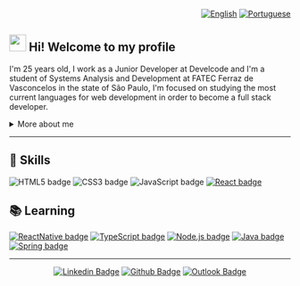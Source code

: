 <div align="right">
  
  [![English](https://www.countryflags.io/us/flat/32.png)](README.md)
  [![Portuguese](https://www.countryflags.io/br/flat/32.png)](README_pt-BR.md)
  
</div>

## <img src="https://media.giphy.com/media/hvRJCLFzcasrR4ia7z/giphy.gif" width="30px"> Hi! Welcome to my profile

I'm 25 years old, I work as a Junior Developer at Develcode and I'm a student of Systems Analysis and Development at FATEC Ferraz de Vasconcelos in the state of São Paulo, I'm focused on studying the most current languages for web development in order to become a full stack developer.

<details>
<summary>More about me</summary>

I have experience in the industrial market as a machine operator, being responsible for programming the cutting of parts at the beginning of the production line of almost 100 people.

I also worked with automation, having already developed a patented and automated product, a process for making industrial sewing machines, triggering cuts to separate parts in 0.7 milliseconds with embedded programming in C and C ++, boosting production and avoiding waste of materials.

</details>

---

## 📌 Skills

![HTML5 badge](https://img.shields.io/badge/-HTML5-E34F26?style=flat-square&logo=HTML5&logoColor=white)
![CSS3 badge](https://img.shields.io/badge/-CSS3-1572B6?style=flat-square&logo=CSS3&logoColor=white)
![JavaScript badge](https://img.shields.io/badge/-JavaScript-F29400?style=flat-square&logo=javascript&logoColor=white)
[![React badge](https://img.shields.io/badge/-ReactJS-13B5EA?style=flat-square&logo=react&logoColor=white&link=https://reactjs.org)](https://reactjs.org)

## 📚 Learning

[![ReactNative badge](https://img.shields.io/badge/-React_Native-563D7C?style=flat-square&logo=react&logoColor=white&link=https://reactnative.dev)](https://reactnative.dev)
[![TypeScript badge](https://img.shields.io/badge/-TypeScript-3178C6?style=flat-square&logo=typescript&logoColor=white&link=https://reactnative.dev)](https://reactnative.dev)
[![Node.js badge](https://img.shields.io/badge/-Node.js-339933?style=flat-square&logo=node.js&logoColor=white&link=https://nodejs.org/en/)](https://nodejs.org/en/)
[![Java badge](https://img.shields.io/badge/-JAVA-007396?style=flat-square&logo=java&logoColor=white&link=https://www.java.com)](https://www.java.com)
[![Spring badge](https://img.shields.io/badge/-Spring_Boot-6DB33F?style=flat-square&logo=spring&logoColor=white&link=https://spring.io/projects/spring-boot)](https://spring.io/projects/spring-boot)

---

<div align="center">

[![Linkedin Badge](https://img.shields.io/badge/-Rafael_Fachinelli-blue?style=flat-square&logo=Linkedin&logoColor=white&link=https://www.linkedin.com/in/rafaelfachinelli/)](https://www.linkedin.com/in/rafaelfachinelli/)
[![Github Badge](https://img.shields.io/badge/-rafaelfachinelli-000?style=flat-square&logo=Github&logoColor=white&link=https://github.com/rafaelfachinelli)](https://github.com/rafaelfachinelli)
[![Outlook Badge](https://img.shields.io/badge/-rafael.fachinelli@fatec.sp.gov.br-0078d4?style=flat-square&logo=microsoft-outlook&logoColor=white&link=mailto:rafael.fachinelli@fatec.sp.gov.br)](mailto:rafael.fachinelli@fatec.sp.gov.br)

</div>
